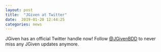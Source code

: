 ```yaml
---
layout: post
title:  "JGiven at Twitter"
date:  2019-01-20 12:44:25
categories: news
---
```


JGiven has an official Twitter handle now! Follow <a href="https://twitter.com/JGivenBDD">@JGivenBDD</a> to never miss any JGiven updates anymore.

[jgiven-gh]: https://github.com/TNG/JGiven
[jgiven]:    http://jgiven.org
